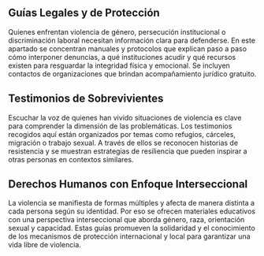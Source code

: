 ## Guías Legales y de Protección
Quienes enfrentan violencia de género, persecución institucional o discriminación laboral necesitan información clara para defenderse. En este apartado se concentran manuales y protocolos que explican paso a paso cómo interponer denuncias, a qué instituciones acudir y qué recursos existen para resguardar la integridad física y emocional. Se incluyen contactos de organizaciones que brindan acompañamiento jurídico gratuito.

## Testimonios de Sobrevivientes
Escuchar la voz de quienes han vivido situaciones de violencia es clave para comprender la dimensión de las problemáticas. Los testimonios recogidos aquí están organizados por temas como refugios, cárceles, migración o trabajo sexual. A través de ellos se reconocen historias de resistencia y se muestran estrategias de resiliencia que pueden inspirar a otras personas en contextos similares.

## Derechos Humanos con Enfoque Interseccional
La violencia se manifiesta de formas múltiples y afecta de manera distinta a cada persona según su identidad. Por eso se ofrecen materiales educativos con una perspectiva interseccional que aborda género, raza, orientación sexual y capacidad. Estas guías promueven la solidaridad y el conocimiento de los mecanismos de protección internacional y local para garantizar una vida libre de violencia.
